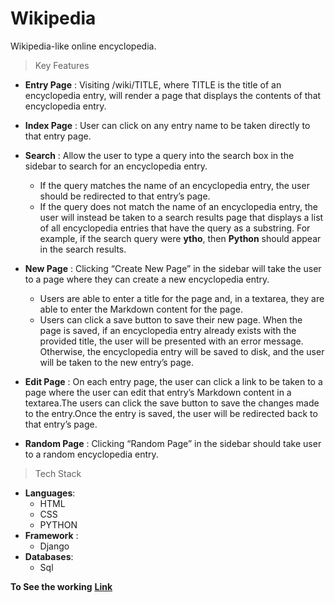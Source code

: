 # Wikipedia
Wikipedia-like online encyclopedia.

>Key Features

- **Entry Page** : Visiting /wiki/TITLE, where TITLE is the title of an encyclopedia entry, will render a page that displays the contents of that encyclopedia entry.

- **Index Page** : User can click on any entry name to be taken directly to that entry page.

- **Search** : Allow the user to type a query into the search box in the sidebar to search for an encyclopedia entry. 
  - If the query matches the name of an encyclopedia entry, the user should be redirected to that entry’s page.
  - If the query does not match the name of an encyclopedia entry, the user will instead be taken to a search results page that                           displays a list of all encyclopedia entries that have the query as a substring. For example, if the search query were **ytho**,                       then **Python** should appear in the search results.

- **New Page** : Clicking “Create New Page” in the sidebar will take the user to a page where they can create a new encyclopedia entry.
  - Users are able to enter a title for the page and, in a textarea, they are able to enter the Markdown content for the page. 
  - Users can click a save button to save their new page. When the page is saved, if an encyclopedia entry already exists with the provided title, the user will be presented with an error message. Otherwise, the encyclopedia entry will be saved to disk, and the user will be taken to the new entry’s page.

- **Edit Page** : On each entry page, the user can click a link to be taken to a page where the user can edit that entry’s Markdown content in a textarea.The users can click the save button to save the changes made to the entry.Once the entry is saved, the user will be redirected back to that entry’s page.

- **Random Page** : Clicking “Random Page” in the sidebar should take user to a random encyclopedia entry.

>Tech Stack
- **Languages**: 
  - HTML
  - CSS
  - PYTHON
- **Framework** :
  - Django
- **Databases**: 
  - Sql

**To See the working** **[Link](https://youtu.be/0RFpRVDDdRk)**
